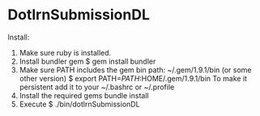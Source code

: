 DotlrnSubmissionDL
==================

Install:
1. Make sure ruby is installed.
2. Install bundler gem
    $ gem install bundler
3. Make sure PATH includes the gem bin path:
    ~/.gem/1.9.1/bin (or some other version)
    $ export PATH=$PATH:$HOME/.gem/1.9.1/bin
    To make it persistent add it to your ~/.bashrc or ~/.profile
4. Install the required gems
    bundle install
5. Execute
    $ ./bin/dotlrnSubmissionDL
